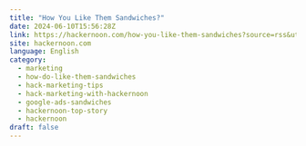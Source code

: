```yaml
---
title: "How You Like Them Sandwiches?"
date: 2024-06-10T15:56:28Z
link: https://hackernoon.com/how-you-like-them-sandwiches?source=rss&utm_medium=RSS&utm_source=news.12bit.vn
site: hackernoon.com
language: English
category:
  - marketing
  - how-do-like-them-sandwiches
  - hack-marketing-tips
  - hack-marketing-with-hackernoon
  - google-ads-sandwiches
  - hackernoon-top-story
  - hackernoon
draft: false
---
```

